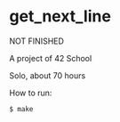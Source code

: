 # get_next_line

NOT FINISHED

A project of 42 School

Solo, about 70 hours

How to run:

```$ make```

